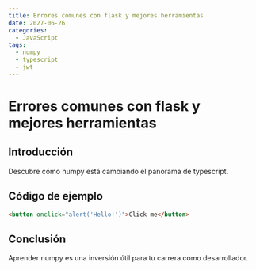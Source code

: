 ```yaml
---
title: Errores comunes con flask y mejores herramientas
date: 2027-06-26
categories:
  - JavaScript
tags:
  - numpy
  - typescript
  - jwt
---
```


# Errores comunes con flask y mejores herramientas

## Introducción

Descubre cómo numpy está cambiando el panorama de typescript.

## Código de ejemplo

```html
<button onclick="alert('Hello!')">Click me</button>
```

## Conclusión

Aprender numpy es una inversión útil para tu carrera como desarrollador.